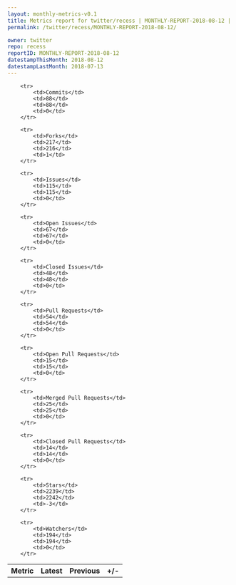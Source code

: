 ```yaml
---
layout: monthly-metrics-v0.1
title: Metrics report for twitter/recess | MONTHLY-REPORT-2018-08-12 | 2018-08-12
permalink: /twitter/recess/MONTHLY-REPORT-2018-08-12/

owner: twitter
repo: recess
reportID: MONTHLY-REPORT-2018-08-12
datestampThisMonth: 2018-08-12
datestampLastMonth: 2018-07-13
---
```



<table style="width: 100%;">
    <tr>
        <th>Metric</th>
        <th>Latest</th>
        <th>Previous</th>
        <th>+/-</th>
    </tr>

        <tr>
            <td>Commits</td>
            <td>88</td>
            <td>88</td>
            <td>0</td>
        </tr>
        
        <tr>
            <td>Forks</td>
            <td>217</td>
            <td>216</td>
            <td>1</td>
        </tr>
        
        <tr>
            <td>Issues</td>
            <td>115</td>
            <td>115</td>
            <td>0</td>
        </tr>
        
        <tr>
            <td>Open Issues</td>
            <td>67</td>
            <td>67</td>
            <td>0</td>
        </tr>
        
        <tr>
            <td>Closed Issues</td>
            <td>48</td>
            <td>48</td>
            <td>0</td>
        </tr>
        
        <tr>
            <td>Pull Requests</td>
            <td>54</td>
            <td>54</td>
            <td>0</td>
        </tr>
        
        <tr>
            <td>Open Pull Requests</td>
            <td>15</td>
            <td>15</td>
            <td>0</td>
        </tr>
        
        <tr>
            <td>Merged Pull Requests</td>
            <td>25</td>
            <td>25</td>
            <td>0</td>
        </tr>
        
        <tr>
            <td>Closed Pull Requests</td>
            <td>14</td>
            <td>14</td>
            <td>0</td>
        </tr>
        
        <tr>
            <td>Stars</td>
            <td>2239</td>
            <td>2242</td>
            <td>-3</td>
        </tr>
        
        <tr>
            <td>Watchers</td>
            <td>194</td>
            <td>194</td>
            <td>0</td>
        </tr>
        
</table>
